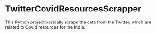 # TwitterCovidResourcesScrapper
This Python project basically scraps the data from the Twitter, which are related to Covid resources for the India.
